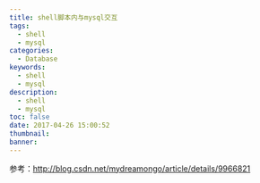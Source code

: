 ```yaml
---
title: shell脚本内与mysql交互
tags:
  - shell
  - mysql
categories:
  - Database
keywords:
  - shell
  - mysql
description:
  - shell
  - mysql
toc: false
date: 2017-04-26 15:00:52
thumbnail:
banner:
---
```

参考：http://blog.csdn.net/mydreamongo/article/details/9966821